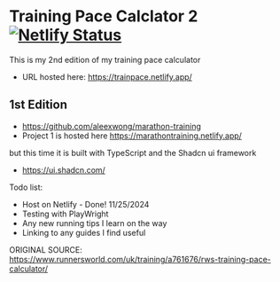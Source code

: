 # Training Pace Calclator 2 [![Netlify Status](https://api.netlify.com/api/v1/badges/2b8c6c05-12b2-423a-a2c2-af4e93e8f160/deploy-status)](https://app.netlify.com/sites/trainpace/deploys)

This is my 2nd edition of my training pace calculator

- URL hosted here: https://trainpace.netlify.app/ 

## 1st Edition

- https://github.com/aleexwong/marathon-training
- Project 1 is hosted here https://marathontraining.netlify.app/

but this time it is built with TypeScript and the Shadcn ui framework

- https://ui.shadcn.com/

Todo list:

- Host on Netlify - Done! 11/25/2024
- Testing with PlayWright
- Any new running tips I learn on the way
- Linking to any guides I find useful

ORIGINAL SOURCE: https://www.runnersworld.com/uk/training/a761676/rws-training-pace-calculator/

